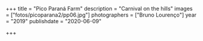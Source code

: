 +++
title = "Pico Paraná Farm"
description = "Carnival on the hills"
images = ["fotos/picoparana2/pp06.jpg"]
photographers = ["Bruno Lourenço"]
year = "2019"
publishdate = "2020-06-09" 

+++
